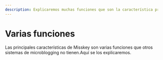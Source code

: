```yaml
---
description: Explicaremos muchas funciones que son la característica principal de Misskey.
---
```


# Varias funciones

Las principales características de Misskey son varias funciones que otros sistemas de microblogging no tienen.Aquí se los explicaremos.

<MkIndex :sort="(a, b) => b.name - a.name"></MkIndex>

